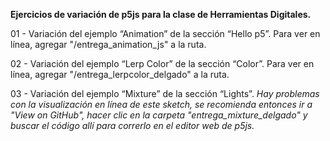 **Ejercicios de variación de p5js para la clase de Herramientas Digitales.**

01 - Variación del ejemplo “Animation” de la sección “Hello p5”. Para ver en línea, agregar "/entrega_animation_js" a la ruta.

02 - Variación del ejemplo “Lerp Color” de la sección “Color”.  Para ver en línea, agregar "/entrega_lerpcolor_delgado" a la ruta.

03 - Variación del ejemplo “Mixture” de la sección “Lights”. _Hay problemas con la visualización en línea de este sketch, se recomienda entonces ir a "View on GitHub", hacer clic en la carpeta "entrega_mixture_delgado" y buscar el código allí para correrlo en el editor web de p5js._
